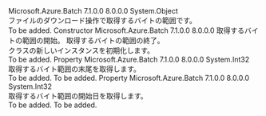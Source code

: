 <Type Name="GetFileRequestByteRange" FullName="Microsoft.Azure.Batch.GetFileRequestByteRange">
  <TypeSignature Language="C#" Value="public class GetFileRequestByteRange" />
  <TypeSignature Language="ILAsm" Value=".class public auto ansi beforefieldinit GetFileRequestByteRange extends System.Object" />
  <TypeSignature Language="DocId" Value="T:Microsoft.Azure.Batch.GetFileRequestByteRange" />
  <TypeSignature Language="VB.NET" Value="Public Class GetFileRequestByteRange" />
  <TypeSignature Language="F#" Value="type GetFileRequestByteRange = class" />
  <AssemblyInfo>
    <AssemblyName>Microsoft.Azure.Batch</AssemblyName>
    <AssemblyVersion>7.1.0.0</AssemblyVersion>
    <AssemblyVersion>8.0.0.0</AssemblyVersion>
  </AssemblyInfo>
  <Base>
    <BaseTypeName>System.Object</BaseTypeName>
  </Base>
  <Interfaces />
  <Docs>
    <summary>
            ファイルのダウンロード操作で取得するバイトの範囲です。
            </summary>
    <remarks>To be added.</remarks>
  </Docs>
  <Members>
    <Member MemberName=".ctor">
      <MemberSignature Language="C#" Value="public GetFileRequestByteRange (int startRange, int endRange);" />
      <MemberSignature Language="ILAsm" Value=".method public hidebysig specialname rtspecialname instance void .ctor(int32 startRange, int32 endRange) cil managed" />
      <MemberSignature Language="DocId" Value="M:Microsoft.Azure.Batch.GetFileRequestByteRange.#ctor(System.Int32,System.Int32)" />
      <MemberSignature Language="VB.NET" Value="Public Sub New (startRange As Integer, endRange As Integer)" />
      <MemberSignature Language="F#" Value="new Microsoft.Azure.Batch.GetFileRequestByteRange : int * int -&gt; Microsoft.Azure.Batch.GetFileRequestByteRange" Usage="new Microsoft.Azure.Batch.GetFileRequestByteRange (startRange, endRange)" />
      <MemberType>Constructor</MemberType>
      <AssemblyInfo>
        <AssemblyName>Microsoft.Azure.Batch</AssemblyName>
        <AssemblyVersion>7.1.0.0</AssemblyVersion>
        <AssemblyVersion>8.0.0.0</AssemblyVersion>
      </AssemblyInfo>
      <Parameters>
        <Parameter Name="startRange" Type="System.Int32" />
        <Parameter Name="endRange" Type="System.Int32" />
      </Parameters>
      <Docs>
        <param name="startRange">取得するバイトの範囲の開始。</param>
        <param name="endRange">取得するバイトの範囲の終了。</param>
        <summary>
            <see cref="T:Microsoft.Azure.Batch.GetFileRequestByteRange" /> クラスの新しいインスタンスを初期化します。
            </summary>
        <remarks>To be added.</remarks>
      </Docs>
    </Member>
    <Member MemberName="EndRange">
      <MemberSignature Language="C#" Value="public int EndRange { get; }" />
      <MemberSignature Language="ILAsm" Value=".property instance int32 EndRange" />
      <MemberSignature Language="DocId" Value="P:Microsoft.Azure.Batch.GetFileRequestByteRange.EndRange" />
      <MemberSignature Language="VB.NET" Value="Public ReadOnly Property EndRange As Integer" />
      <MemberSignature Language="F#" Value="member this.EndRange : int" Usage="Microsoft.Azure.Batch.GetFileRequestByteRange.EndRange" />
      <MemberType>Property</MemberType>
      <AssemblyInfo>
        <AssemblyName>Microsoft.Azure.Batch</AssemblyName>
        <AssemblyVersion>7.1.0.0</AssemblyVersion>
        <AssemblyVersion>8.0.0.0</AssemblyVersion>
      </AssemblyInfo>
      <ReturnValue>
        <ReturnType>System.Int32</ReturnType>
      </ReturnValue>
      <Docs>
        <summary>
            取得するバイト範囲の末尾を取得します。
            </summary>
        <value>To be added.</value>
        <remarks>To be added.</remarks>
      </Docs>
    </Member>
    <Member MemberName="StartRange">
      <MemberSignature Language="C#" Value="public int StartRange { get; }" />
      <MemberSignature Language="ILAsm" Value=".property instance int32 StartRange" />
      <MemberSignature Language="DocId" Value="P:Microsoft.Azure.Batch.GetFileRequestByteRange.StartRange" />
      <MemberSignature Language="VB.NET" Value="Public ReadOnly Property StartRange As Integer" />
      <MemberSignature Language="F#" Value="member this.StartRange : int" Usage="Microsoft.Azure.Batch.GetFileRequestByteRange.StartRange" />
      <MemberType>Property</MemberType>
      <AssemblyInfo>
        <AssemblyName>Microsoft.Azure.Batch</AssemblyName>
        <AssemblyVersion>7.1.0.0</AssemblyVersion>
        <AssemblyVersion>8.0.0.0</AssemblyVersion>
      </AssemblyInfo>
      <ReturnValue>
        <ReturnType>System.Int32</ReturnType>
      </ReturnValue>
      <Docs>
        <summary>
            取得するバイト範囲の開始日を取得します。
            </summary>
        <value>To be added.</value>
        <remarks>To be added.</remarks>
      </Docs>
    </Member>
  </Members>
</Type>